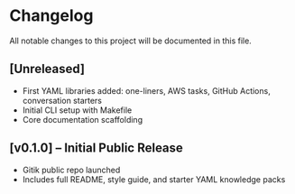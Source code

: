 # Changelog

All notable changes to this project will be documented in this file.

## [Unreleased]
- First YAML libraries added: one-liners, AWS tasks, GitHub Actions, conversation starters
- Initial CLI setup with Makefile
- Core documentation scaffolding

## [v0.1.0] – Initial Public Release
- Gitik public repo launched
- Includes full README, style guide, and starter YAML knowledge packs



